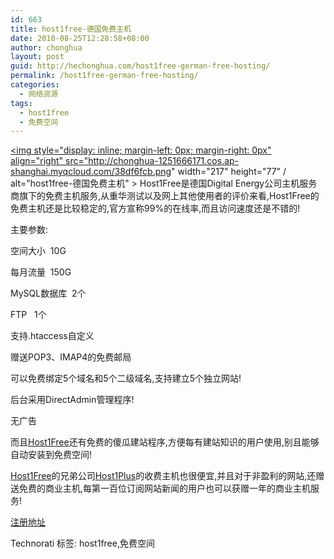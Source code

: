 ```yaml
---
id: 663
title: host1free-德国免费主机
date: 2010-08-25T12:28:58+08:00
author: chonghua
layout: post
guid: http://hechonghua.com/host1free-german-free-hosting/
permalink: /host1free-german-free-hosting/
categories:
  - 网络资源
tags:
  - host1free
  - 免费空间
---
```

<a href="http://www.host1free.com?ap_id=chonghua" target="_blank"></a><a href="http://www.host1free.com?ap_id=chonghua" target="_blank"><img style="display: inline; margin-left: 0px; margin-right: 0px" align="right" src="http://chonghua-1251666171.cos.ap-shanghai.myqcloud.com/38df6fcb.png" width="217" height="77" / alt="host1free-德国免费主机" ></a> Host1Free是德国Digi<a href="http://www.host1free.com?ap_id=chonghua" target="_blank"></a>tal Energy公司主机服务商旗下的免费主机服务,从重华测试以及网上其他使用者的评价来看,Host1Free的免费主机还是比较稳定的,官方宣称99%的在线率,而且访问速度还是不错的!

<!--more-->

主要参数:

空间大小&#160; 10G

每月流量&#160; 150G

MySQL数据库&#160; 2个

FTP&#160;&#160; 1个

支持.htaccess自定义

赠送POP3、IMAP4的免费邮局

可以免费绑定5个域名和5个二级域名,支持建立5个独立网站!

后台采用DirectAdmin管理程序!

无广告

而且<a href="http://www.host1free.com?ap_id=chonghua" target="_blank">Host1Free</a>还有免费的傻瓜建站程序,方便每有建站知识的用户使用,别且能够自动安装到免费空间!

<a href="http://www.host1free.com?ap_id=chonghua" target="_blank">Host1Free</a>的兄弟公司<a href="http://www.host1plus.com/" target="_blank">Host1Plus</a>的收费主机也很便宜,并且对于非盈利的网站,还赠送免费的商业主机,每第一百位订阅网站新闻的用户也可以获赠一年的商业主机服务!

<a href="http://www.host1free.com/?ap_id=chonghua" target="_blank">注册地址</a></p> </p> 

<div style="padding-bottom: 0px; margin: 0px; padding-left: 0px; padding-right: 0px; display: inline; float: none; padding-top: 0px" id="scid:0767317B-992E-4b12-91E0-4F059A8CECA8:05af36c8-76d1-4561-8340-231ac73cdbd1" class="wlWriterEditableSmartContent">
  Technorati 标签: host1free,免费空间
</div>